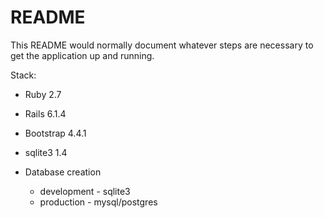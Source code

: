 # README

This README would normally document whatever steps are necessary to get the
application up and running.

Stack:

- Ruby 2.7
- Rails 6.1.4
- Bootstrap 4.4.1
- sqlite3 1.4

- Database creation
  - development - sqlite3
  - production - mysql/postgres
